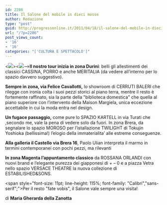 ```yaml
---
id: 2286
title: Il Salone del mobile in dieci mosse
author: Redazione
type: "post"
guid: http://progressonline.it/2011/04/18/il-salone-del-mobile-in-dieci-mosse/
url: "/?p=2286"
post_views_count:
- '16'
- '16'
categories: "['CULTURA E SPETTACOLO']"
---
```


&lt;![](https://progressonline.it/wp-content/plugins/wp-ultimate-csv-importer/images/noimage.png)&gt;&lt;![](https://progressonline.it/wp-content/plugins/wp-ultimate-csv-importer/images/noimage.png)–&gt;**Il nostro tour inizia in zona Durini**: belli gli allestimenti dei classici CASSINA, PORRO e anche MERITALIA (da vedere all’interno per lo spazio davvero suggestivo).

**Sempre in zona, via Felice Cavallotti,** lo showroom di CERRUTI BALERI che rilegge con ironia colta i suoi pezzi storici al piano terra, mentre il resto è fortemente raffinato, sia la parte della "biblioteca domestica" che quella al piano superiore con l’intervento della Maison Margiela, unica eccezione accettabile in cui la moda entra nel design.

**Un fugace passaggio,** come pure lo SPAZIO KARTELL in via Turati che ,secondo me, vale la pena di vedere solo da fuori. In zona Brera, da segnalare lo spazio MOROSO per l’istallazione TWILIGHT di Tokujin Yoshioka (bellissima!) l’elogio della immaterialita’ alle estreme conseguenze.

**Alla galleria il Castello via Brera 16**, Paolo Ulian interpreta il marmo in termini contemporanei con pochi pezzi, ma rilevanti

**In zona Magenta l’appuntamento classico** da ROSSANA ORLANDI con nuovi brand e l’elegante purezza dei giapponesi di + – 0 e a piazza Vetra nello spazio VERSACE THEATRE la nuova collezione di ESTABILISHED&amp;SONS.

<span style="font-size: 11pt; line-height: 115%; font-family: "Calibri","sans-serif";">Per il resto "fate vobis", il Salone vale sempre una visita!</span>

di **Maria Gherarda della Zanotta**